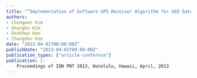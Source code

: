 ```yaml
---
title: "“Implementation of Software GPS Receiver Algorithm for GEO Satellites”"
authors:
- Chongwon Kim
- Ghangho Kim
- Deokhwa Han
- Changdon Kee
date: "2013-04-01T00:00:00Z"
publishDate: "2013-04-01T00:00:00Z"
publication_types: ["article-confernce"]
publication: |-
    Proceedings of ION PNT 2013, Honolulu, Hawaii, April, 2013
---
```

